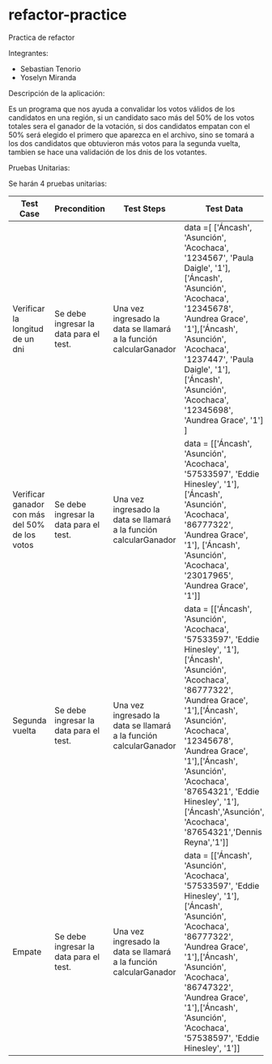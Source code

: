 # refactor-practice
Practica de refactor

Integrantes:
- Sebastian Tenorio
- Yoselyn Miranda
  
Descripción de la aplicación:

Es un programa que nos ayuda a convalidar los votos válidos de los candidatos en una región, si un candidato saco más del 50% de los votos totales sera el ganador de la votación, si dos candidatos empatan con el 50% será elegido el primero que aparezca en el archivo, sino se tomará a los dos candidatos que obtuvieron más votos para la segunda vuelta, tambien se hace una validación de los dnis de los votantes.

Pruebas Unitarias:

Se harán 4 pruebas unitarias:

| Test Case                           | Precondition                         | Test Steps                                                        | Test Data                      | Expected Result                                         |
|-------------------------------------|--------------------------------------|-------------------------------------------------------------------|-------------------------------|---------------------------------------------------------|
| Verificar la longitud de un dni| Se debe ingresar la data para el test. | Una vez ingresado la data se llamará a la función calcularGanador |data =[ ['Áncash', 'Asunción', 'Acochaca', '1234567', 'Paula Daigle', '1'],['Áncash', 'Asunción', 'Acochaca', '12345678', 'Aundrea Grace', '1'],['Áncash', 'Asunción', 'Acochaca', '1237447', 'Paula Daigle', '1'],['Áncash', 'Asunción', 'Acochaca', '12345698', 'Aundrea Grace', '1'] ]| Voto no válido para el DNI: 1234567, Voto no válido para el DNI: 1237447,  ['Aundrea Grace'] |
| Verificar ganador con más del 50% de los votos | Se debe ingresar la data para el test. | Una vez ingresado la data se llamará a la función calcularGanador | data = [['Áncash', 'Asunción', 'Acochaca', '57533597', 'Eddie Hinesley', '1'], ['Áncash', 'Asunción', 'Acochaca', '86777322', 'Aundrea Grace', '1'], ['Áncash', 'Asunción', 'Acochaca', '23017965', 'Aundrea Grace', '1']]| ['Aundrea Grace'] |
| Segunda vuelta | Se debe ingresar la data para el test. | Una vez ingresado la data se llamará a la función calcularGanador|data = [['Áncash', 'Asunción', 'Acochaca', '57533597', 'Eddie Hinesley', '1'],['Áncash', 'Asunción', 'Acochaca', '86777322', 'Aundrea Grace', '1'],['Áncash', 'Asunción', 'Acochaca', '12345678', 'Aundrea Grace', '1'],['Áncash', 'Asunción', 'Acochaca', '87654321', 'Eddie Hinesley', '1'],['Áncash','Asunción', 'Acochaca', '87654321','Dennis Reyna','1']] |   ['Eddie Hinesley', 'Aundrea Grace']  |
| Empate | Se debe ingresar la data para el test.| Una vez ingresado la data se llamará a la función calcularGanador | data = [['Áncash', 'Asunción', 'Acochaca', '57533597', 'Eddie Hinesley', '1'],['Áncash', 'Asunción', 'Acochaca', '86777322', 'Aundrea Grace', '1'],['Áncash', 'Asunción', 'Acochaca', '86747322', 'Aundrea Grace', '1'],['Áncash', 'Asunción', 'Acochaca', '57538597', 'Eddie Hinesley', '1']] |   ['Eddie Hinesley']  |
